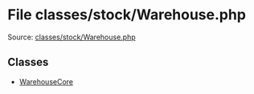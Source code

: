 File classes/stock/Warehouse.php
=========

Source: [classes/stock/Warehouse.php](https://github.com/PrestaShop/PrestaShop/blob/1.5.1.0/classes/stock/Warehouse.php)


Classes
-------

* [WarehouseCore](class.WarehouseCore.md)

